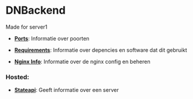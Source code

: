 # DNBackend
Made for server1

- [**Ports**](Ports.md): Informatie over poorten

- [**Requirements**](Requirements.md): Informatie over depencies en software dat dit gebruikt

- [**Nginx Info**](/Nginx/Info.md): Informatie over de nginx config en beheren

### Hosted:

- [**Stateapi**](https://github.com/dedestem/StateAPI): Geeft informatie over een server